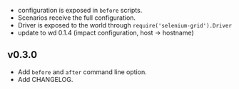 * configuration is exposed in `before` scripts.
* Scenarios receive the full configuration.
* Driver is exposed to the world through `require('selenium-grid').Driver`
* update to wd 0.1.4 (impact configuration, host -> hostname)

## v0.3.0

* Add `before` and `after` command line option.
* Add CHANGELOG.
